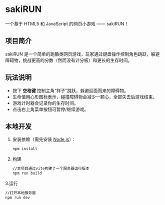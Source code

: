 # sakiRUN

一个基于 HTML5 和 JavaScript 的网页小游戏 —— sakiRUN！

## 项目简介

sakiRUN 是一个简单的跑酷类网页游戏，玩家通过键盘操作控制角色跳跃，躲避障碍物，挑战更高的分数（然而没有计分板）和更长的生存时间。

## 玩法说明

- 按下 **空格键** 控制主角“祥子”跳跃，躲避迎面而来的障碍物。
- 生命值用心形图标表示，碰撞障碍物会减少一颗心，全部失去后游戏结束。
- 游戏计时器会记录你的生存时间。
- 点击右上角菜单按钮可暂停/继续游戏。

## 本地开发

1. 安装依赖（需先安装 [Node.js](https://nodejs.org/)）：

   ```sh
   npm install
2. 构建
   ```sh
   //本项目通过vite构建了一个服务器运行版本
   npm run build

3.运行
   ```sh
   //打开本地服务器
   npm run dev
   
